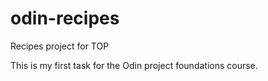 # odin-recipes
Recipes project for TOP

This is my first task for the Odin project foundations course.
